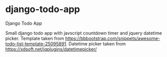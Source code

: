# django-todo-app
Django Todo App

Small django todo app with javscript countdown timer and jquery datetime picker. 
Template taken from https://bbbootstrap.com/snippets/awesome-todo-list-template-25095891. 
Datetime picker taken from https://xdsoft.net/jqplugins/datetimepicker/

